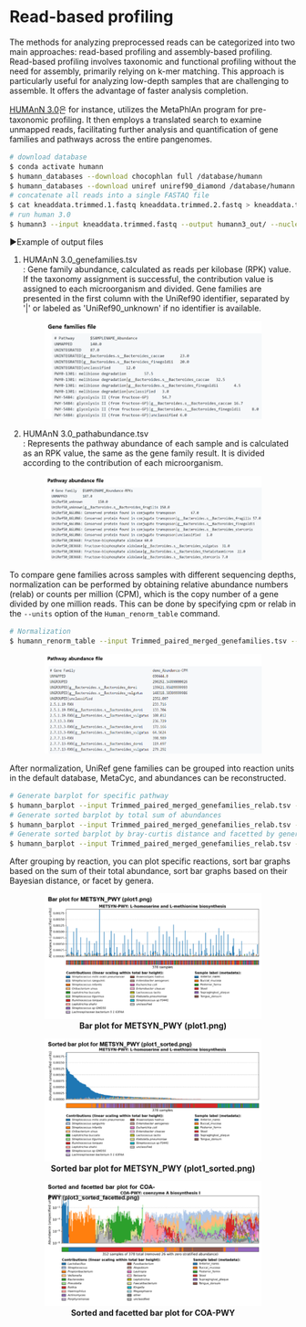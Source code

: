 # Read-based profiling 

The methods for analyzing preprocessed reads can be categorized into two main approaches: read-based profiling and assembly-based profiling.
Read-based profiling involves taxonomic and functional profiling without the need for assembly, primarily relying on k-mer matching.
This approach is particularly useful for analyzing low-depth samples that are challenging to assemble. It offers the advantage of faster analysis completion.

[HUMAnN 3.0](https://huttenhower.sph.harvard.edu/humann/)은 for instance, utilizes the MetaPhlAn program for pre-taxonomic profiling.
It then employs a translated search to examine unmapped reads, facilitating further analysis and quantification of gene families and pathways across the entire pangenomes.

```bash
# download database
$ conda activate humann
$ humann_databases --download chocophlan full /database/humann
$ humann_databases --download uniref uniref90_diamond /database/humann
# concatenate all reads into a single FASTAQ file
$ cat kneaddata.trimmed.1.fastq kneaddata.trimmed.2.fastq > kneaddata.trimmed.fastq
# run human 3.0
$ humann3 --input kneaddata.trimmed.fastq --output humann3_out/ --nucleotide-database /database/humann/chocophlan/ --protein-database /database/humann/uniref/
```

▶Example of output files
1. HUMAnN 3.0_genefamilies.tsv  
: Gene family abundance, calculated as reads per kilobase (RPK) value. If the taxonomy assignment is successful, the contribution value is assigned to each microorganism and divided. Gene families are presented in the first column with the UniRef90 identifier, separated by '|' or labeled as 'UniRef90_unknown' if no identifier is available.

<figure align = "center">
  <img src="https://github.com/sujin9819/MetaInsight/blob/main/SOP/MetaGenomic/img/G_6_1.png?raw=true" style="width:90%">
  <figcaption><b></b></figcaption>  
</figure>

2. HUMAnN 3.0_pathabundance.tsv  
: Represents the pathway abundance of each sample and is calculated as an RPK value, the same as the gene family result. It is divided according to the contribution of each microorganism. 

<figure align = "center">
  <img src="https://github.com/sujin9819/MetaInsight/blob/main/SOP/MetaGenomic/img/G_6_2.png?raw=true" style="width:90%">
  <figcaption><b></b></figcaption>  
</figure>

To compare gene families across samples with different sequencing depths, normalization can be performed by obtaining relative abundance numbers (relab) or counts per million (CPM), which is the copy number of a gene divided by one million reads.
This can be done by specifying cpm or relab in the `--units` option of the `Human_renorm_table` command.

```bash
# Normalization 
$ humann_renorm_table --input Trimmed_paired_merged_genefamilies.tsv --output Trimmed_paired_merged_genefamilies_relab.tsv --units cpm
```

<figure align = "center">
  <img src="https://github.com/sujin9819/MetaInsight/blob/main/SOP/MetaGenomic/img/G_6_3.png?raw=true" style="width:90%">
  <figcaption><b></b></figcaption>  
</figure>

After normalization, UniRef gene families can be grouped into reaction units in the default database, MetaCyc, and abundances can be reconstructed. 

```bash
# Generate barplot for specific pathway
$ humann_barplot --input Trimmed_paired_merged_genefamilies_relab.tsv --output plot1.png --focal-feature 2-ISOPROPYLMALATESYN-RXN
# Generate sorted barplot by total sum of abundances
$ humann_barplot --input Trimmed_paired_merged_genefamilies_relab.tsv --output plot2_sorted.png --focal-feature 2-ISOPROPYLMALATESYN-RXN -–sort sum 
# Generate sorted barplot by bray-curtis distance and facetted by genera
$ humann_barplot --input Trimmed_paired_merged_genefamilies_relab.tsv --output plot3_sorted_facetted.png --focal-feature COA-PWY -–sort braycurtis –-as-genera –-remove-zeros
```
After grouping by reaction, you can plot specific reactions, sort bar graphs based on the sum of their total abundance, sort bar graphs based on their Bayesian distance, or facet by genera.

<figure align = "center">
  <img src="https://github.com/sujin9819/MetaInsight/blob/main/SOP/MetaGenomic/img/G_6_4.png?raw=true" style="width:90%">
  <figcaption><b>Bar plot for METSYN_PWY (plot1.png)</b></figcaption>  
</figure>
  
<figure align = "center">
  <img src="https://github.com/sujin9819/MetaInsight/blob/main/SOP/MetaGenomic/img/G_6_5.png?raw=true" style="width:90%">
  <figcaption><b>Sorted bar plot for METSYN_PWY (plot1_sorted.png)</b></figcaption>  
</figure>
  
<figure align = "center">
  <img src="https://github.com/sujin9819/MetaInsight/blob/main/SOP/MetaGenomic/img/G_6_6.png?raw=true" style="width:90%">
  <figcaption><b>Sorted and facetted bar plot for COA-PWY</b></figcaption>  
</figure>
